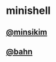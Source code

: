 # minishell

## [@minsikim](https://github.com/minsikim-42)

## [@bahn](https://github.com/Ahngbeom)